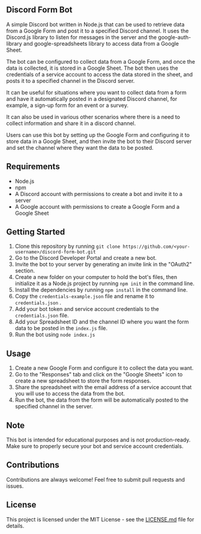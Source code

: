 ## Discord Form Bot

A simple Discord bot written in Node.js that can be used to retrieve data from a Google Form and post it to a specified Discord channel. It uses the Discord.js library to listen for messages in the server and the google-auth-library and google-spreadsheets library to access data from a Google Sheet.

The bot can be configured to collect data from a Google Form, and once the data is collected, it is stored in a Google Sheet. The bot then uses the credentials of a service account to access the data stored in the sheet, and posts it to a specified channel in the Discord server.

It can be useful for situations where you want to collect data from a form and have it automatically posted in a designated Discord channel, for example, a sign-up form for an event or a survey.

It can also be used in various other scenarios where there is a need to collect information and share it in a discord channel.

Users can use this bot by setting up the Google Form and configuring it to store data in a Google Sheet, and then invite the bot to their Discord server and set the channel where they want the data to be posted.

## Requirements
- Node.js
- npm
- A Discord account with permissions to create a bot and invite it to a server
- A Google account with permissions to create a Google Form and a Google Sheet

## Getting Started

1. Clone this repository by running `git clone https://github.com/<your-username>/discord-form-bot.git`
2. Go to the Discord Developer Portal and create a new bot. 
3. Invite the bot to your server by generating an invite link in the "OAuth2" section.
4. Create a new folder on your computer to hold the bot's files, then initialize it as a Node.js project by running `npm init` in the command line.
5. Install the dependencies by running `npm install` in the command line.
6. Copy the `credentials-example.json` file and rename it to `credentials.json` . 
7. Add your bot token and service account credentials to the `credentials.json` file.
8. Add your Spreadsheet ID and the channel ID where you want the form data to be posted in the `index.js` file.
9. Run the bot using `node index.js`

## Usage

1. Create a new Google Form and configure it to collect the data you want.
2. Go to the "Responses" tab and click on the "Google Sheets" icon to create a new spreadsheet to store the form responses.
3. Share the spreadsheet with the email address of a service account that you will use to access the data from the bot.
4. Run the bot, the data from the form will be automatically posted to the specified channel in the server.

## Note
This bot is intended for educational purposes and is not production-ready. Make sure to properly secure your bot and service account credentials.

## Contributions

Contributions are always welcome! Feel free to submit pull requests and issues.

## License

This project is licensed under the MIT License - see the [LICENSE.md](LICENSE.md) file for details.


